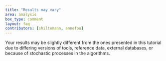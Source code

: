 ```yaml
---
title: "Results may vary"
area: analysis
box_type: comment
layout: faq
contributors: [shiltemann, annefou]
---
```



Your results may be slightly different from the ones presented in this tutorial due to differing versions of tools, reference data, external databases, or because of stochastic processes in the algorithms.

